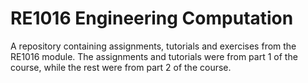 # RE1016 Engineering Computation
A repository containing assignments, tutorials and exercises from the RE1016 module. The assignments and tutorials were from part 1 of the course, while the rest were from part 2 of the course.
